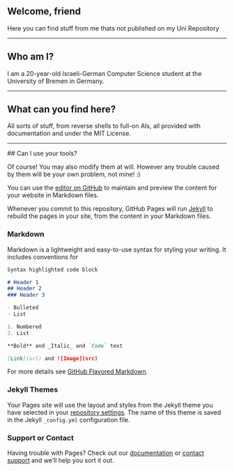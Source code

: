 ## Welcome, friend

Here you can find stuff from me thats not published on my Uni Repository

<hr/>

## Who am I?

I am a 20-year-old Israeli-German Computer Science student at the University of Bremen in Germany.

<hr/>

## What can you find here?

All sorts of stuff, from reverse shells to full-on AIs, all provided with documentation and under the MIT License.

<hr/>
## Can I use your tools?

Of course! You may also modify them at will. However any trouble caused by them will be your own problem, not mine! :)

You can use the [editor on GitHub](https://github.com/leolion3/Portfolio/edit/master/README.md) to maintain and preview the content for your website in Markdown files.

Whenever you commit to this repository, GitHub Pages will run [Jekyll](https://jekyllrb.com/) to rebuild the pages in your site, from the content in your Markdown files.

### Markdown

Markdown is a lightweight and easy-to-use syntax for styling your writing. It includes conventions for

```markdown
Syntax highlighted code block

# Header 1
## Header 2
### Header 3

- Bulleted
- List

1. Numbered
2. List

**Bold** and _Italic_ and `Code` text

[Link](url) and ![Image](src)
```

For more details see [GitHub Flavored Markdown](https://guides.github.com/features/mastering-markdown/).

### Jekyll Themes

Your Pages site will use the layout and styles from the Jekyll theme you have selected in your [repository settings](https://github.com/leolion3/Portfolio/settings). The name of this theme is saved in the Jekyll `_config.yml` configuration file.

### Support or Contact

Having trouble with Pages? Check out our [documentation](https://help.github.com/categories/github-pages-basics/) or [contact support](https://github.com/contact) and we’ll help you sort it out.
